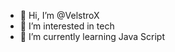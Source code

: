 - 👋 Hi, I’m @VelstroX
- 👀 I’m interested in tech
- 🌱 I’m currently learning Java Script

<!---
VelstroX/VelstroX is a ✨ special ✨ repository because its `README.md` (this file) appears on your GitHub profile.
You can click the Preview link to take a look at your changes.
--->

